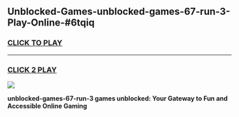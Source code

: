 
## Unblocked-Games-unblocked-games-67-run-3-Play-Online-#6tqiq
<h3>
<a href="https://premium.freeplayer.one?title=unblocked-games-67-run-3&ref=24F">CLICK TO PLAY</a></h3>
<hr>

<h3>
<a href="https://premium.freeplayer.one?title=unblocked-games-67-run-3&ref=24F">CLICK 2 PLAY</a>
  
</h3>

<a href="https://premium.freeplayer.one?title=unblocked-games-67-run-3&ref=24F/"><img src="https://clearcache.store/games.png"></a>


**unblocked-games-67-run-3 games unblocked: Your Gateway to Fun and Accessible Online Gaming**
